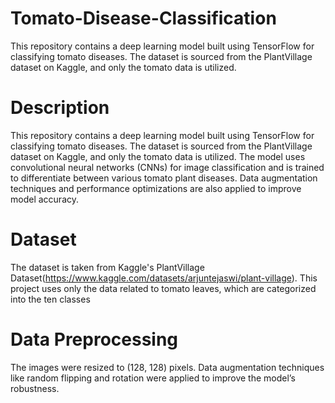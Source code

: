 # Tomato-Disease-Classification
This repository contains a deep learning model built using TensorFlow for classifying tomato diseases. The dataset is sourced from the PlantVillage dataset on Kaggle, and only the tomato data is utilized. 

# Description
This repository contains a deep learning model built using TensorFlow for classifying tomato diseases. The dataset is sourced from the PlantVillage dataset on Kaggle, and only the tomato data is utilized. The model uses convolutional neural networks (CNNs) for image classification and is trained to differentiate between various tomato plant diseases. Data augmentation techniques and performance optimizations are also applied to improve model accuracy.
# Dataset
The dataset is taken from Kaggle's PlantVillage Dataset(https://www.kaggle.com/datasets/arjuntejaswi/plant-village). This project uses only the data related to tomato leaves, which are categorized into the ten classes
# Data Preprocessing
The images were resized to (128, 128) pixels.
Data augmentation techniques like random flipping and rotation were applied to improve the model’s robustness.

